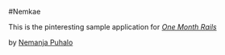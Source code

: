 #Nemkae

This is the pinteresting sample application for
[*One Month Rails*](http://onemonthrails.com)

by [Nemanja Puhalo](http://www.emailion.com)